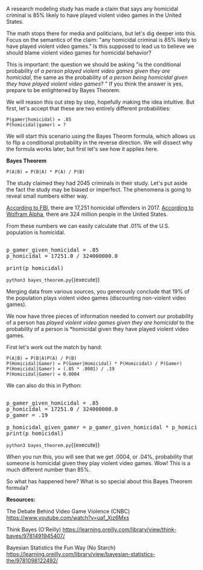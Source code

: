 A research modeling study has made a claim that says any homicidal criminal is 85% likely to have played violent video games in the United States.

The math stops there for media and politicians, but let's dig deeper into this. Focus on the semantics of the claim: "any homicidal criminal is 85% likely to have played violent video games." Is this supposed to lead us to believe we should blame violent video games for homicidal behavior?

This is important: the question we should be asking "is the conditional probability of *a person played violent video games given they are homicidal*, the same as the probability of *a person being homicidal given they have played violent video games*? " If you think the answer is yes, prepare to be enlightened by Bayes Theorem.

We will reason this out step by step, hopefully making the idea intuitive. But first, let's accept that these are two entirely different probabilities: 

```
P(gamer|homicidal) = .85
P(homicidal|gamer) = ?
```

We will start this scenario using the Bayes Theorm formula, which allows us to flip a conditional probability in the reverse direction. We will dissect why the formula works later, but first let's see how it applies here. 


**Bayes Theorem**

```
P(A|B) = P(B|A) * P(A) / P(B)
```


The study claimed they had 2045 criminals in their study. Let's put aside the fact the study may be biased or imperfect. The phenomena is going to reveal small numbers either way. 

[According to FBI](https://ucr.fbi.gov/crime-in-the-u.s/2017/crime-in-the-u.s.-2017/tables/expanded-homicide-data-table-3.xls), there are 17,251 homicidal offenders in 2017. [According to Wolfram Alpha](https://www.wolframalpha.com/input/?i=population+of+united+states), there are 324 million people in the United States. 

From these numbers we can easily calculate that .01% of the U.S. population is homicidal. 

<pre class="file" data-filename="bayes_theorem.py" data-target="replace">

p_gamer_given_homicidal = .85
p_homicidal = 17251.0 / 324000000.0

print(p_homicidal)
</pre>

`python3 bayes_theorem.py`{{execute}}


Merging data from various sources, you generously conclude that 19% of the population plays violent video games (discounting non-violent video games). 

We now have three pieces of information needed to convert our probability of a person has *played violent video games given they are homicidal* to the probability of a person is *homicidal given they have played violent video games. 



First let's work out the match by hand: 

```
P(A|B) = P(B|A)P(A) / P(B) 
P(Homicidal|Gamer) = P(Gamer|Homicidal) * P(Homicidal) / P(Gamer) 
P(Homicidal|Gamer) = (.85 * .0001) / .19
P(Homicidal|Gamer) = 0.0004
```

We can also do this in Python: 

<pre class="file" data-filename="bayes_theorem.py" data-target="replace">

p_gamer_given_homicidal = .85
p_homicidal = 17251.0 / 324000000.0
p_gamer = .19

p_homicidal_given_gamer = p_gamer_given_homicidal * p_homicidal / p_gamer
print(p_homicidal)
</pre>

`python3 bayes_theorem.py`{{execute}}

When you run this, you will see that we get .0004, or .04%, probability that someone is homicidal given they play violent video games. Wow! This is a much different number than 85%. 

So what has happened here? What is so special about this Bayes Theorem formula? 

**Resources:**

The Debate Behind Video Game Violence (CNBC)
https://www.youtube.com/watch?v=uaf_Xjz6Mxs

Think Bayes (O'Reilly)
https://learning.oreilly.com/library/view/think-bayes/9781491945407/

Bayesian Statistics the Fun Way (No Starch)
https://learning.oreilly.com/library/view/bayesian-statistics-the/9781098122492/

